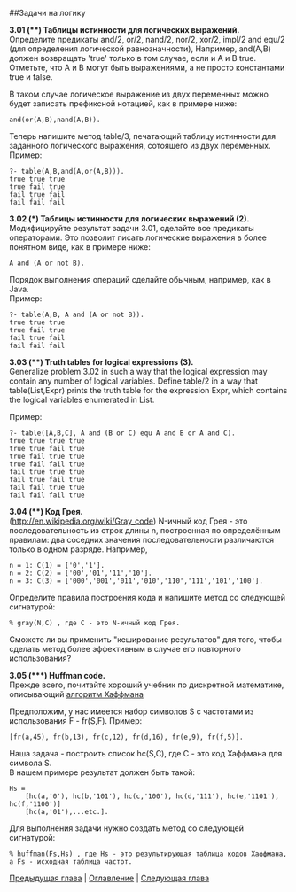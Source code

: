 ##Задачи на логику  

**3.01 (\*\*) Таблицы истинности для логических выражений.**  
Определите предикаты and/2, or/2, nand/2, nor/2, xor/2, impl/2 and equ/2 (для определения логической равнозначности), 
Например, and(A,B) должен возвращать 'true' только в том случае, если и A и B true. 
Отметьте, что A и B могут быть выражениями, а не просто константами true и false.  
  
В таком случае логическое выражение из двух переменных можно будет записать префиксной нотацией, как в примере ниже: 

    and(or(A,B),nand(A,B)).  
  
Теперь напишите метод table/3, печатающий таблицу истинности для заданного логического выражения, сотоящего из двух переменных.    
Пример:

    ?- table(A,B,and(A,or(A,B))).
    true true true
    true fail true
    fail true fail
    fail fail fail


**3.02 (\*) Таблицы истинности для логических выражений (2).**  
Модифицируйте результат задачи 3.01, сделайте все предикаты операторами. 
Это позволит писать логические выражения в более понятном виде, как в примере ниже: 

    A and (A or not B). 

Порядок выполнения операций сделайте обычным, например, как в Java.  
Пример:

    ?- table(A,B, A and (A or not B)).
    true true true
    true fail true
    fail true fail
    fail fail fail


**3.03 (\*\*) Truth tables for logical expressions (3).**  
Generalize problem 3.02 in such a way that the logical expression may contain any number of logical variables. 
Define table/2 in a way that table(List,Expr) prints the truth table for the expression Expr, 
which contains the logical variables enumerated in List.

Пример:

    ?- table([A,B,C], A and (B or C) equ A and B or A and C).
    true true true true
    true true fail true
    true fail true true
    true fail fail true
    fail true true true
    fail true fail true
    fail fail true true
    fail fail fail true


**3.04 (\*\*) Код Грея.**  
(http://en.wikipedia.org/wiki/Gray_code)
N-ичный код Грея - это последовательность из строк длины n, построенная по определённым правилам: 
два соседних значения последовательности различаются только в одном разряде.
Например,
    
    n = 1: C(1) = ['0','1'].
    n = 2: C(2) = ['00','01','11','10'].
    n = 3: C(3) = ['000','001','011','010','110','111','101','100'].

Определите правила построения кода и напишите метод со следующей сигнатурой:

    % gray(N,C) , где C - это N-ичный код Грея.

Сможете ли вы применить "кеширование результатов" для того, чтобы сделать метод более эффективным в случае его повторного использования?  

**3.05 (\*\*\*) Huffman code.**  
Прежде всего, почитайте хороший учебник по дискретной математике, описывающий [алгоритм Хаффмана](http://en.wikipedia.org/wiki/Huffman_coding)  

Предположим, у нас имеется набор символов S с частотами из использования F - fr(S,F). 
Пример:
 
    [fr(a,45), fr(b,13), fr(c,12), fr(d,16), fr(e,9), fr(f,5)]. 
    
Наша задача - построить список hc(S,C), где C - это код Хаффмана для символа S.  
В нашем примере результат должен быть такой:

    Hs = 
        [hc(a,'0'), hc(b,'101'), hc(c,'100'), hc(d,'111'), hc(e,'1101'), hc(f,'1100')] 
        [hc(a,'01'),...etc.].
         
Для выполнения задачи нужно создать метод со следующей сигнатурой:  

    % huffman(Fs,Hs) , где Hs - это результирующая таблица кодов Хаффмана, а Fs - исходная таблица частот.  

[Предыдущая глава](arithmetic.md) | [Оглавление](README.md) | [Следующая глава](binarytrees.md)